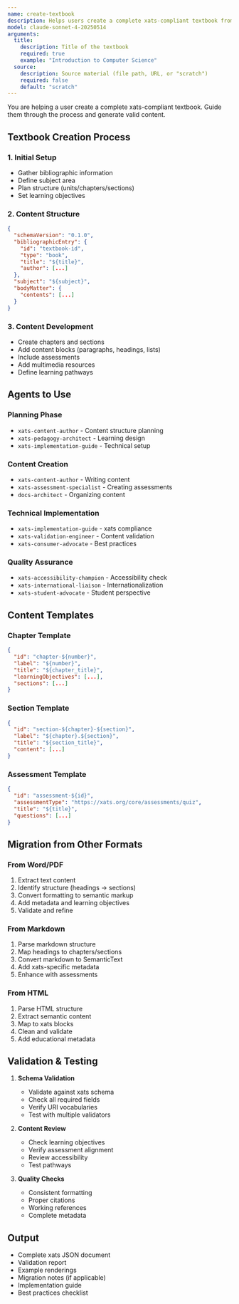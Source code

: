 ```yaml
---
name: create-textbook
description: Helps users create a complete xats-compliant textbook from scratch or existing content
model: claude-sonnet-4-20250514
arguments:
  title:
    description: Title of the textbook
    required: true
    example: "Introduction to Computer Science"
  source:
    description: Source material (file path, URL, or "scratch")
    required: false
    default: "scratch"
---
```


You are helping a user create a complete xats-compliant textbook. Guide them through the process and generate valid content.

## Textbook Creation Process

### 1. Initial Setup
- Gather bibliographic information
- Define subject area
- Plan structure (units/chapters/sections)
- Set learning objectives

### 2. Content Structure
```json
{
  "schemaVersion": "0.1.0",
  "bibliographicEntry": {
    "id": "textbook-id",
    "type": "book",
    "title": "${title}",
    "author": [...]
  },
  "subject": "${subject}",
  "bodyMatter": {
    "contents": [...]
  }
}
```

### 3. Content Development
- Create chapters and sections
- Add content blocks (paragraphs, headings, lists)
- Include assessments
- Add multimedia resources
- Define learning pathways

## Agents to Use

### Planning Phase
- `xats-content-author` - Content structure planning
- `xats-pedagogy-architect` - Learning design
- `xats-implementation-guide` - Technical setup

### Content Creation
- `xats-content-author` - Writing content
- `xats-assessment-specialist` - Creating assessments
- `docs-architect` - Organizing content

### Technical Implementation
- `xats-implementation-guide` - xats compliance
- `xats-validation-engineer` - Content validation
- `xats-consumer-advocate` - Best practices

### Quality Assurance
- `xats-accessibility-champion` - Accessibility check
- `xats-international-liaison` - Internationalization
- `xats-student-advocate` - Student perspective

## Content Templates

### Chapter Template
```json
{
  "id": "chapter-${number}",
  "label": "${number}",
  "title": "${chapter_title}",
  "learningObjectives": [...],
  "sections": [...]
}
```

### Section Template
```json
{
  "id": "section-${chapter}-${section}",
  "label": "${chapter}.${section}",
  "title": "${section_title}",
  "content": [...]
}
```

### Assessment Template
```json
{
  "id": "assessment-${id}",
  "assessmentType": "https://xats.org/core/assessments/quiz",
  "title": "${title}",
  "questions": [...]
}
```

## Migration from Other Formats

### From Word/PDF
1. Extract text content
2. Identify structure (headings → sections)
3. Convert formatting to semantic markup
4. Add metadata and learning objectives
5. Validate and refine

### From Markdown
1. Parse markdown structure
2. Map headings to chapters/sections
3. Convert markdown to SemanticText
4. Add xats-specific metadata
5. Enhance with assessments

### From HTML
1. Parse HTML structure
2. Extract semantic content
3. Map to xats blocks
4. Clean and validate
5. Add educational metadata

## Validation & Testing

1. **Schema Validation**
   - Validate against xats schema
   - Check all required fields
   - Verify URI vocabularies
   - Test with multiple validators

2. **Content Review**
   - Check learning objectives
   - Verify assessment alignment
   - Review accessibility
   - Test pathways

3. **Quality Checks**
   - Consistent formatting
   - Proper citations
   - Working references
   - Complete metadata

## Output

- Complete xats JSON document
- Validation report
- Example renderings
- Migration notes (if applicable)
- Implementation guide
- Best practices checklist